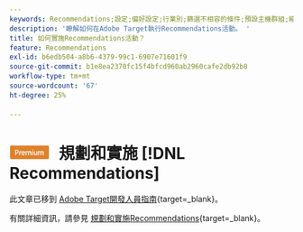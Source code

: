 ```yaml
---
keywords: Recommendations;設定;偏好設定;行業別;篩選不相容的條件;預設主機群組;縮圖基底 url;建議 api token
description: '瞭解如何在Adobe Target執行Recommendations活動。 '
title: 如何實施Recommendations活動？
feature: Recommendations
exl-id: b6edb504-a8b6-4379-99c1-6907e71601f9
source-git-commit: b1e8ea2370fc15f4bfcd960ab2960cafe2db92b8
workflow-type: tm+mt
source-wordcount: '67'
ht-degree: 25%

---
```


# ![高級](/help/main/assets/premium.png) 規劃和實施 [!DNL Recommendations]

此文章已移到 [Adobe Target開發人員指南](https://developer-stage.adobe.com/target/){target=_blank}。

有關詳細資訊，請參見 [規劃和實施Recommendations](https://developer-stage.adobe.com/target/implement/recommendations/){target=_blank}。
